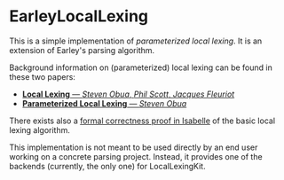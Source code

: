 # EarleyLocalLexing

This is a simple implementation of *parameterized local lexing*. It is an extension of Earley's parsing algorithm. 

Background information on (parameterized) local lexing can be found in these two papers:

- [**Local Lexing** — *Steven Obua*, *Phil Scott*, *Jacques Fleuriot*](https://arxiv.org/abs/1702.03277)
- [**Parameterized Local Lexing** — *Steven Obua*](https://arxiv.org/abs/1704.04215)

There exists also a [formal correctness proof in Isabelle](https://www.isa-afp.org/entries/LocalLexing.html) of the basic local lexing algorithm.

This implementation is not meant to be used directly by an end user working on a concrete parsing project. Instead, it provides one of the backends (currently, the only one) for LocalLexingKit. 


